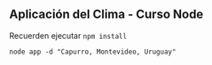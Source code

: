 ## Aplicación del Clima - Curso Node

Recuerden ejecutar ```npm install``` 

```node app -d "Capurro, Montevideo, Uruguay"```